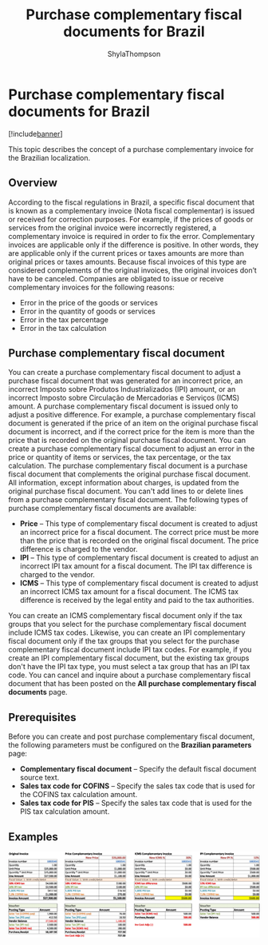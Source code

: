 ﻿---
# required metadata

title: Purchase complementary fiscal documents for Brazil
description: This topic describes the concept of a purchase complementary invoice for the Brazilian localization.
author: ShylaThompson
manager: AnnBe
ms.date: 04/04/2017
ms.topic: article
ms.prod: 
ms.service: Dynamics365Operations
ms.technology: 

# optional metadata

ms.search.form: BrazilParameters, FBFiscalDocument_BR, PurchComplementaryInvoice, PurchComplementaryInvoiceCancel_BR, PurchComplementaryInvoiceListPage
# ROBOTS: 
audience: Application User
# ms.devlang: 
# ms.reviewer: 81
ms.search.scope: Operations, Core
# ms.tgt_pltfrm: 
ms.custom: 269154
ms.assetid: efff5c06-3ad6-45df-97d9-d714614c4e95
ms.search.region: Brazil
# ms.search.industry: 
ms.author: sndray
ms.search.validFrom: 2016-11-30
ms.dyn365.ops.version: Version 1611

---

# Purchase complementary fiscal documents for Brazil

[!include[banner](../includes/banner.md)]


This topic describes the concept of a purchase complementary invoice for the Brazilian localization.

Overview
--------

According to the fiscal regulations in Brazil, a specific fiscal document that is known as a complementary invoice (Nota fiscal complementar) is issued or received for correction purposes. For example, if the prices of goods or services from the original invoice were incorrectly registered, a complementary invoice is required in order to fix the error. Complementary invoices are applicable only if the difference is positive. In other words, they are applicable only if the current prices or taxes amounts are more than original prices or taxes amounts. Because fiscal invoices of this type are considered complements of the original invoices, the original invoices don’t have to be canceled. Companies are obligated to issue or receive complementary invoices for the following reasons:

-   Error in the price of the goods or services
-   Error in the quantity of goods or services
-   Error in the tax percentage
-   Error in the tax calculation

## Purchase complementary fiscal document
You can create a purchase complementary fiscal document to adjust a purchase fiscal document that was generated for an incorrect price, an incorrect Imposto sobre Produtos Industrializados (IPI) amount, or an incorrect Imposto sobre Circulação de Mercadorias e Serviços (ICMS) amount. A purchase complementary fiscal document is issued only to adjust a positive difference. For example, a purchase complementary fiscal document is generated if the price of an item on the original purchase fiscal document is incorrect, and if the correct price for the item is more than the price that is recorded on the original purchase fiscal document. You can create a purchase complementary fiscal document to adjust an error in the price or quantity of items or services, the tax percentage, or the tax calculation. The purchase complementary fiscal document is a purchase fiscal document that complements the original purchase fiscal document. All information, except information about charges, is updated from the original purchase fiscal document. You can't add lines to or delete lines from a purchase complementary fiscal document. The following types of purchase complementary fiscal documents are available:

-   **Price** – This type of complementary fiscal document is created to adjust an incorrect price for a fiscal document. The correct price must be more than the price that is recorded on the original fiscal document. The price difference is charged to the vendor.
-   **IPI** – This type of complementary fiscal document is created to adjust an incorrect IPI tax amount for a fiscal document. The IPI tax difference is charged to the vendor.
-   **ICMS** – This type of complementary fiscal document is created to adjust an incorrect ICMS tax amount for a fiscal document. The ICMS tax difference is received by the legal entity and paid to the tax authorities.

You can create an ICMS complementary fiscal document only if the tax groups that you select for the purchase complementary fiscal document include ICMS tax codes. Likewise, you can create an IPI complementary fiscal document only if the tax groups that you select for the purchase complementary fiscal document include IPI tax codes. For example, if you create an IPI complementary fiscal document, but the existing tax groups don't have the IPI tax type, you must select a tax group that has an IPI tax code. You can cancel and inquire about a purchase complementary fiscal document that has been posted on the **All purchase complementary fiscal documents** page.

## Prerequisites
Before you can create and post purchase complementary fiscal document, the following parameters must be configured on the **Brazilian parameters** page:

-   **Complementary fiscal document** – Specify the default fiscal document source text.
-   **Sales tax code for COFINS** – Specify the sales tax code that is used for the COFINS tax calculation amount.
-   **Sales tax code for PIS** – Specify the sales tax code that is used for the PIS tax calculation amount.

## Examples
[![Example that shows an original invoice together with purchase complementary fiscal documents of each of the three types](./media/purchcomplementary-1024x349.png)](./media/purchcomplementary.png)



